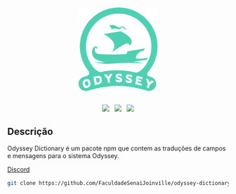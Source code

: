 <div align="center">
    <h1>
      <img src="./repository-logo.svg" width="180" alt="Odyssey Logo" />
    </h1>
    <img src="https://img.shields.io/badge/node-14.17.3-green.svg">
    &nbsp;
    <img src="https://img.shields.io/badge/npm-6.14.13-green.svg">
    &nbsp;
    <img src="https://img.shields.io/badge/yarn-1.22.5-green.svg">
</div>

## Descrição
Odyssey Dictionary é um pacote npm que contem as traduções de campos e mensagens para o sistema Odyssey.

[Discord](https://discord.gg/vk9jFUFh)

```bash
git clone https://github.com/FaculdadeSenaiJoinville/odyssey-dictionary.git
```
